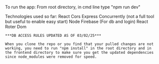 To run the app:
    From root directory, in cmd line type "npm run dev"

Technologies used so far:
    React
    Cors
    Express
    Concurrently (not a full tool but useful to enable easy start)
    Node
    Firebase (For db and login)
    React Roter Dom


    ***DB ACCESS RULES UPDATED AS OF 03/02/25***

    When you clone the repo or you find that your pulled changes are not working, you need to run "npm install" in the root directory and in the frontend directory to make sure you get the updated dependencies since node_modules were removed for speed.